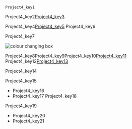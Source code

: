 ```ngMeta
Project4_key1
```

Project4_key2[Project4_key3](https://drive.google.com/`file`/d/1Pew8tgx-u7r5CqQo4WE81wZSZyMxsCcB/view?usp=sharing)


Project4_key4[Project4_key5](https://www.w3schools.com/`code`/tryit.asp?`file`name=GRQZT8140PE2)
Project4_key6

Project4_key7


![colour changing box](https://lh6.googleusercontent.com/oUrqEdVECO2atFjeYETZhtMJ0KOZUD-vDLkjv13ujVJWJePawDDWpgr42qrlUqmSd-vqA8WvOEw3cgJIAOmjxhboowhvG069CL2hF8M)

Project4_key8Project4_key9Project4_key10[Project4_key11](https://github.com/vknayak/JS-projects/blob/main/Project4/index.html)
Project4_key12[Project4_key13](https://github.com/vknayak/JS-projects/blob/main/Project4/script.js)


Project4_key14


Project4_key15
- Project4_key16
- Project4_key17
Project4_key18



Project4_key19

 
- Project4_key20
- Project4_key21
